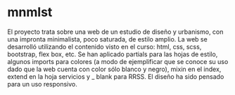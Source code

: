# mnmlst
El proyecto trata sobre una web de un estudio de diseño y urbanismo, con una impronta minimalista, poco saturada, de estilo amplio. La web se desarrolló utilizando el contenido visto en el curso: html, css, scss, bootstrap, flex box, etc. Se han aplicado partials para las hojas de estilo, algunos imports para colores (a modo de ejemplificar que se conoce su uso dado que la web cuenta con color sólo blanco y negro), mixin en el index, extend en la hoja servicios y _ blank para RRSS. El diseño ha sido pensado para un uso responsivo.
